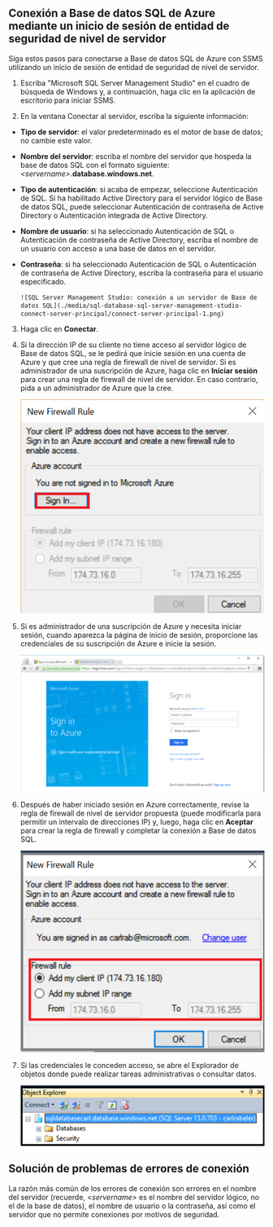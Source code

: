 ## Conexión a Base de datos SQL de Azure mediante un inicio de sesión de entidad de seguridad de nivel de servidor

Siga estos pasos para conectarse a Base de datos SQL de Azure con SSMS utilizando un inicio de sesión de entidad de seguridad de nivel de servidor.

1. Escriba "Microsoft SQL Server Management Studio" en el cuadro de búsqueda de Windows y, a continuación, haga clic en la aplicación de escritorio para iniciar SSMS.

2. En la ventana Conectar al servidor, escriba la siguiente información:

 - **Tipo de servidor**: el valor predeterminado es el motor de base de datos; no cambie este valor.
 - **Nombre del servidor**: escriba el nombre del servidor que hospeda la base de datos SQL con el formato siguiente: *&lt;servername>*.**database.windows.net**.
 - **Tipo de autenticación**: si acaba de empezar, seleccione Autenticación de SQL. Si ha habilitado Active Directory para el servidor lógico de Base de datos SQL, puede seleccionar Autenticación de contraseña de Active Directory o Autenticación integrada de Active Directory.
 - **Nombre de usuario**: si ha seleccionado Autenticación de SQL o Autenticación de contraseña de Active Directory, escriba el nombre de un usuario con acceso a una base de datos en el servidor.
 - **Contraseña**: si ha seleccionado Autenticación de SQL o Autenticación de contraseña de Active Directory, escriba la contraseña para el usuario especificado.
   
       ![SQL Server Management Studio: conexión a un servidor de Base de datos SQL](./media/sql-database-sql-server-management-studio-connect-server-principal/connect-server-principal-1.png)

3. Haga clic en **Conectar**.
 
4. Si la dirección IP de su cliente no tiene acceso al servidor lógico de Base de datos SQL, se le pedirá que inicie sesión en una cuenta de Azure y que cree una regla de firewall de nivel de servidor. Si es administrador de una suscripción de Azure, haga clic en **Iniciar sesión** para crear una regla de firewall de nivel de servidor. En caso contrario, pida a un administrador de Azure que la cree.
 
      ![SQL Server Management Studio: conexión a un servidor de Base de datos SQL](./media/sql-database-sql-server-management-studio-connect-server-principal/connect-server-principal-2.png)
 
1. Si es administrador de una suscripción de Azure y necesita iniciar sesión, cuando aparezca la página de inicio de sesión, proporcione las credenciales de su suscripción de Azure e inicie la sesión.

      ![iniciar sesión](./media/sql-database-sql-server-management-studio-connect-server-principal/connect-server-principal-3.png)
 
1. Después de haber iniciado sesión en Azure correctamente, revise la regla de firewall de nivel de servidor propuesta (puede modificarla para permitir un intervalo de direcciones IP) y, luego, haga clic en **Aceptar** para crear la regla de firewall y completar la conexión a Base de datos SQL.
 
      ![nuevo firewall de nivel de servidor](./media/sql-database-sql-server-management-studio-connect-server-principal/connect-server-principal-4.png)
 
5. Si las credenciales le conceden acceso, se abre el Explorador de objetos donde puede realizar tareas administrativas o consultar datos.
 
     ![nuevo firewall de nivel de servidor](./media/sql-database-sql-server-management-studio-connect-server-principal/connect-server-principal-5.png)
 
     
 ## Solución de problemas de errores de conexión

La razón más común de los errores de conexión son errores en el nombre del servidor (recuerde, <*servername>* es el nombre del servidor lógico, no el de la base de datos), el nombre de usuario o la contraseña, así como el servidor que no permite conexiones por motivos de seguridad.

<!---HONumber=AcomDC_0420_2016-->